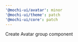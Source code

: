 ```yaml
---
'@mochi-ui/avatar': minor
'@mochi-ui/theme': patch
'@mochi-ui/core': patch
---
```


Create Avatar group component
